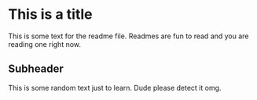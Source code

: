 # This is a title

This is some text for the readme file. Readmes are fun to read and you are reading one right now.

## Subheader

This is some random text just to learn.
Dude please detect it omg.